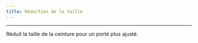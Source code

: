 ```yaml
---
title: Réduction de la taille
---
```


***

Réduit la taille de la ceinture pour un porté plus ajusté.
